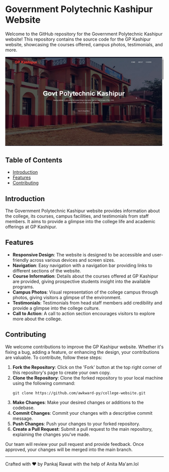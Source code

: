 # Government Polytechnic Kashipur Website

Welcome to the GitHub repository for the Government Polytechnic Kashipur website! This repository contains the source code for the GP Kashipur website, showcasing the courses offered, campus photos, testimonials, and more.


![Banner](https://github.com/awkward-py/college-website/raw/main/college/images/msedge_oWbuWHhDmE.jpg)
## Table of Contents

- [Introduction](#introduction)
- [Features](#features)
- [Contributing](#contributing)

## Introduction

The Government Polytechnic Kashipur website provides information about the college, its courses, campus facilities, and testimonials from staff members. It aims to provide a glimpse into the college life and academic offerings at GP Kashipur.

## Features

- **Responsive Design**: The website is designed to be accessible and user-friendly across various devices and screen sizes.
- **Navigation**: Easy navigation with a navigation bar providing links to different sections of the website.
- **Course Information**: Details about the courses offered at GP Kashipur are provided, giving prospective students insight into the available programs.
- **Campus Photos**: Visual representation of the college campus through photos, giving visitors a glimpse of the environment.
- **Testimonials**: Testimonials from head staff members add credibility and provide a glimpse into the college culture.
- **Call to Action**: A call to action section encourages visitors to explore more about the college.

## Contributing

We welcome contributions to improve the GP Kashipur website. Whether it's fixing a bug, adding a feature, or enhancing the design, your contributions are valuable. To contribute, follow these steps:

1. **Fork the Repository**: Click on the 'Fork' button at the top right corner of this repository's page to create your own copy.
2. **Clone the Repository**: Clone the forked repository to your local machine using the following command:
   ```
   git clone https://github.com/awkward-py/college-website.git
   ```
3. **Make Changes**: Make your desired changes or additions to the codebase.
4. **Commit Changes**: Commit your changes with a descriptive commit message.
5. **Push Changes**: Push your changes to your forked repository.
6. **Create a Pull Request**: Submit a pull request to the main repository, explaining the changes you've made.

Our team will review your pull request and provide feedback. Once approved, your changes will be merged into the main branch.

---

Crafted with ❤️ by Pankaj Rawat with the help of Anita Ma'am.lol
